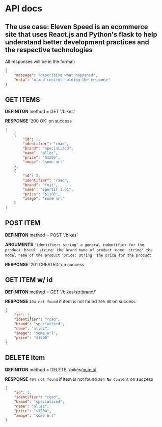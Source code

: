 # API docs 

## The use case: Eleven Speed is an ecommerce site that uses React.js and Python's flask to help understand better development practices and the respective technologies

All responses will be in the format: 

```json 
{
    "message": "describing what happened", 
    "data": "mixed content holding the response"
}
```

## GET ITEMS

**DEFINITON**
method = GET 
'/bikes'

**RESPONSE**
'200 OK' on success 

```json 
[
    {   
        "id": 1, 
        "identifier": "road", 
        "brand": "specialized", 
        "name": "allez", 
        "price": "$1200",
        "image": "some url"
    }, 
    {
        "id": 2,
        "identifier": "road", 
        "brand": "fuji", 
        "name": "sportif 1.01",
        "price": "$1100",
        "image": "some url"
    }
]
```

## POST ITEM

**DEFINITON**
method = POST
'/bikes'

**ARGUMENTS**
`'identifier: string' a general indentifier for the product`
`'brand: string' the brand name of product`
`'name: string' the model name of the product`
`'price: string' the price for the product`

**RESPONSE**
'201 CREATED' on success 

## GET ITEM w/ id 

**DEFINITON**
method = GET 
'/bikes/<str:brand>/'

**RESPONSE**
`404 not found` if item is not found 
`200 OK` on success

```json
{
    "id": 1,
    "identifier": "road", 
    "brand": "specialized", 
    "name": "allez", 
    "image": "some url",
    "price": "$1200"
}
```

## DELETE item 

**DEFINITON**
method = DELETE 
'/bikes/<num:id>'

**RESPONSE**
`404 not found` if item is not found 
`204 No Content` on success

```json
{
    "id": 1,
    "identifier": "road", 
    "brand": "specialized", 
    "name": "allez", 
    "price": "$1200", 
    "image": "some url"
}
```
